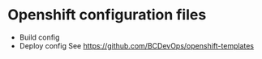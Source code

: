 # Openshift configuration files
* Build config
* Deploy config
See https://github.com/BCDevOps/openshift-templates
